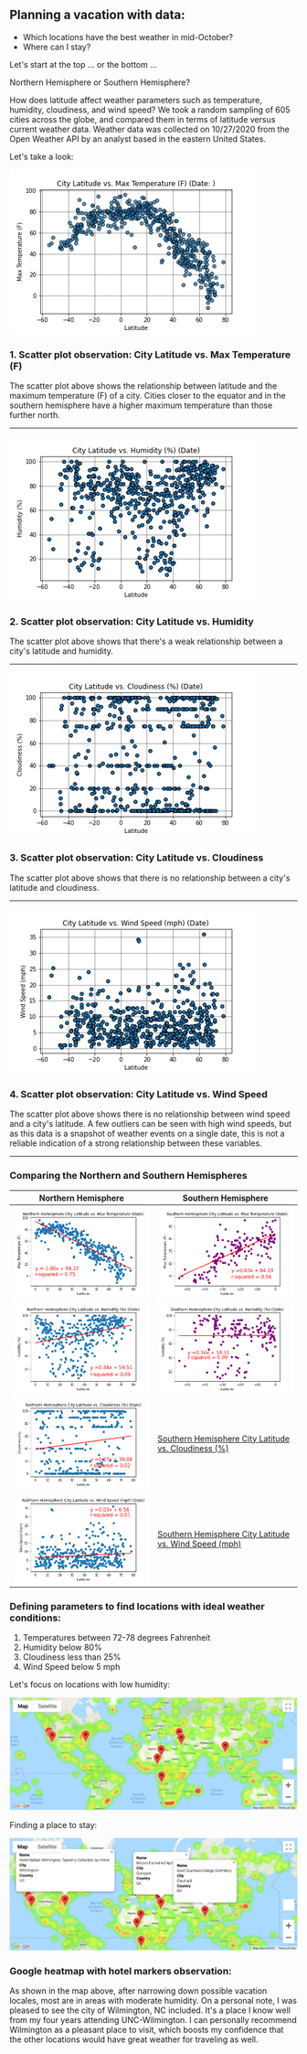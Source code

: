 ## Planning a vacation with data:
* Which locations have the best weather in mid-October? 
* Where can I stay? 

Let's start at the top ... or the bottom ...

Northern Hemisphere or Southern Hemisphere? 

How does latitude affect weather parameters such as temperature, humidity, cloudiness, and wind speed? We took a random sampling of 605 cities across the globe, and compared them in terms of latitude versus current weather data. Weather data was collected on 10/27/2020 from the Open Weather API by an analyst based in the eastern United States.  

Let's take a look: 

![City Latitude vs. Max Temperature (F) Scatter Plot](/WeatherPy/Images/latitudeVStemp.png)

### 1. Scatter plot observation: City Latitude vs. Max Temperature (F)

The scatter plot above shows the relationship between latitude and the maximum temperature (F) of a city. Cities closer to the equator and in the southern hemisphere have a higher maximum temperature than those further north.

---

![City Latitude vs. Humidity (%) Scatter Plot](/WeatherPy/Images/latitudeVShumidity.png)

### 2. Scatter plot observation: City Latitude vs. Humidity

The scatter plot above shows that there's a weak relationship between a city's latitude and humidity. 

---

![City Latitude vs. Cloudiness (%) Scatter Plot](/WeatherPy/Images/latitudeVScloudiness.png)

### 3. Scatter plot observation: City Latitude vs. Cloudiness

The scatter plot above shows that there is no relationship between a city's latitude and cloudiness. 

---

![City Latitude vs. Wind Speed (mph) Scatter Plot](/WeatherPy/Images/latitudeVSwindspeed.png)

### 4. Scatter plot observation: City Latitude vs. Wind Speed
The scatter plot above shows there is no relationship between wind speed and a city's latitude. A few outliers can be seen with high wind speeds, but as this data is a snapshot of weather events on a single date, this is not a reliable indication of a strong relationship between these variables. 

---
### Comparing the Northern and Southern Hemispheres

**Northern Hemisphere** | **Southern Hemisphere**
--------------------- | ---------------------
![Northern Hemisphere City Latitude vs. Max Temperature](/WeatherPy/Images/n_hemi_latitudeVStemp.png) | ![Southern Hemisphere City Latitude vs. Max Temperature](/WeatherPy/Images/s_hemi_latitudeVStemp.png)
![Northern Hemisphere City Latitude vs. Humidity (%)](/WeatherPy/Images/n_hemi_latitudeVShumidity.png) | ![Southern Hemisphere City Latitude vs. Humidity (%)](/WeatherPy/Images/s_hemi_latitudeVShumidity.png)
![Northern Hemisphere City Latitude vs. Cloudiness (%)](/WeatherPy/Images/n_hemi_latitudeVScloudiness.png) | [Southern Hemisphere City Latitude vs. Cloudiness (%)](/WeatherPy/Images/s_hemi_latitudeVScloudiness.png) 
![Northern Hemisphere City Latitude vs. Wind Speed (mph)](/WeatherPy/Images/n_hemi_latitudeVSwindspeed.png) | [Southern Hemisphere City Latitude vs. Wind Speed (mph)](/WeatherPy/Images/s_hemi_latitudeVSwindspeed.png)


### Defining parameters to find locations with ideal weather conditions: 
1. Temperatures between 72-78 degrees Fahrenheit
2. Humidity below 80%
3. Cloudiness less than 25%
4. Wind Speed below 5 mph

Let's focus on locations with low humidity: 

![Humidity Heatmap with ideal locations pinpointed](/VacationPy/Images/humidity_heatmap_with_hotel_markers.png)

Finding a place to stay: 

![Hotel Locations pinpointed with marker info revealed](/VacationPy/Images/hotel_locations_with_marker_info.png)

### Google heatmap with hotel markers observation: 
As shown in the map above, after narrowing down possible vacation locales, most are in areas with moderate humidity. On a personal note, I was pleased to see the city of Wilmington, NC included. It's a place I know well from my four years attending UNC-Wilmington. I can personally recommend Wilmington as a pleasant place to visit, which boosts my confidence that the other locations would have great weather for traveling as well. 



